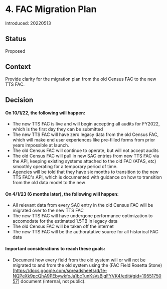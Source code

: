 # 4. FAC Migration Plan

Introduced: 20220513

## Status

Proposed

## Context

Provide clarity for the migration plan from the old Census FAC to the new TTS FAC. 

## Decision

#### On 10/1/22, the following will happen:

* The new TTS FAC is live and will begin accepting all audits for FY2022, which is the first day they can be submitted
* The new TTS FAC will have zero legacy data from the old Census FAC, which will make end user experiences like pre-filled forms from prior years impossible at launch. 
* The old Census FAC will continue to operate, but will not accept audits
* The old Census FAC will pull in new SAC entries from new TTS FAC via the API, keeping existing systems attached to the old FAC (ATAS, etc) smoothly operating for a temporary period of time. 
* Agencies will be told that they have six months to transition to the new TTS FAC's API, which is documented with guidance on how to transition from the old data model to the new

#### On 4/1/23 (6 months later), the following will happen:

* All relevant data from every SAC entry in the old Census FAC will be migrated over to the new TTS FAC
* The new TTS FAC will have undergone performance optimization to accomodate for the estimated 1.5TB in legacy data
* The old Census FAC will be taken off the internet
* The new TTS FAC will be the authoratative source for all historical FAC data

#### Important considerations to reach these goals:

* Document how every field from the old system will or will not be migrated to and from the old system using the (FAC Field Rosetta Stone)[https://docs.google.com/spreadsheets/d/1e-NQPeXk9pcQhA9PEbywkfoJa1bcTunKsVsBjqFYVK4/edit#gid=1955175057] document (internal, not public). 